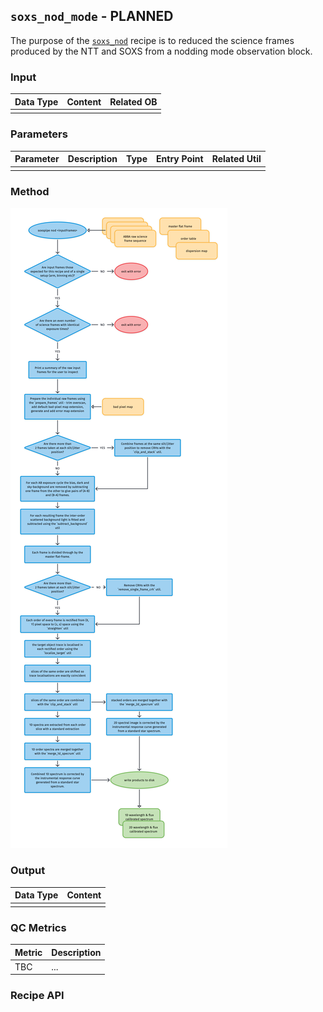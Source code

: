 ## `soxs_nod_mode` - PLANNED

The purpose of the [`soxs_nod`](../_api/soxspipe.recipes.soxs_nod_mode.html) recipe is to reduced the science frames produced by the NTT and SOXS from a nodding mode observation block.

### Input

<!-- FIND OBs HERE : https://docs.google.com/spreadsheets/d/1-3VXkIWcydvpawwVl_C3pNTU3HgnElJaYFAKow65Fl8/edit#gid=0 -->

| Data Type | Content | Related OB |
|:----|:----|:---|
| | |

### Parameters

| Parameter                | Description                                   | Type  | Entry Point   | Related Util                                   |
| ------------------------ | --------------------------------------------- | ----- | ------------- | ---------------------------------------------- |
|   |   |   |   |

### Method

<!-- METHOD TEXT HERE, FOLLOWED BY WORKFLOW DIAGRAM -->

![](soxs_nod_mode.png)

### Output
 
| Data Type | Content |
|:----|:----|
| |

### QC Metrics

| Metric  | Description |
| :------------ | :----------- |
| TBC     | ...  |

### Recipe API

<!-- ```eval_rst
.. autoclass:: soxspipe.recipes.soxs_nod_mode
    :members:
```
 -->
